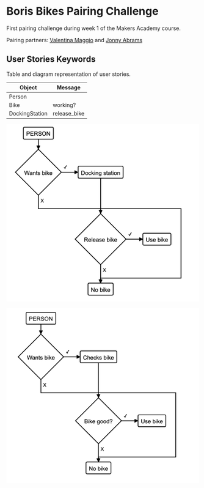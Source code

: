# Boris Bikes Pairing Challenge

First pairing challenge during week 1 of the Makers Academy course.

Pairing partners: [Valentina Maggio](https://github.com/valentina-maggio) and [Jonny Abrams](https://github.com/jonnyabrams)


## User Stories Keywords

Table and diagram representation of user stories.

| Object | Message |
| --- | --- |
| Person | |
| Bike | working? |
| DockingStation | release_bike |

![User story diagram](https://github.com/valentina-maggio/boris-bikes/blob/main/flowchart_1.png)

![User story 2 diagram](https://github.com/valentina-maggio/boris-bikes/blob/main/flowchart_2.png)